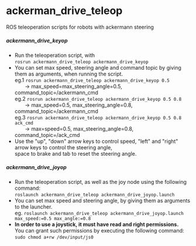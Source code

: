 # ackerman_drive_teleop
ROS teleoperation scripts for robots with ackermann steering

##### ackermann_drive_keyop
+ Run the teleoperation script, with  
`rosrun ackermann_drive_teleop ackermann_drive_keyop`  
+ You can set max speed, steering angle and command topic by giving them as arguments, when running the script.  
eg.1 `rosrun ackermann_drive_teleop ackermann_drive_keyop 0.5`  
&nbsp;&nbsp;&nbsp;&nbsp;&nbsp;&nbsp; -> max_speed=max_steering_angle=0.5, command_topic=/ackermann_cmd  
eg.2 `rosrun ackermann_drive_teleop ackermann_drive_keyop 0.5 0.8`  
&nbsp;&nbsp;&nbsp;&nbsp;&nbsp;&nbsp; ->  max_speed=0.5, max_steering_angle=0.8, command_topic=/ackermann_cmd  
eg.3 `rosrun ackermann_drive_teleop ackermann_drive_keyop 0.5 0.8 ack_cmd`  
&nbsp;&nbsp;&nbsp;&nbsp;&nbsp;&nbsp; ->  max=speed=0.5, max_steering_angle=0.8, command_topic=/ack_cmd  
+ Use the "up", "down" arrow keys to control speed, "left" and "right" arrow keys to control the steering angle,  
  space to brake and tab to reset the steering angle.  

##### ackermann_drive_joyop
+ Run the teleoperation script, as well as the joy node using the following command:  
`roslaunch ackermann_drive_teleop ackermann_drive_joyop.launch`  
+ You can set max speed and steering angle, by giving them as arguments to the launcher.  
eg. `roslaunch ackermann_drive_teleop ackermann_drive_joyop.launch max_speed:=0.5 max_angle:=0.8`  
+ **In order to use a joystick, it must have read and right permissions.**  
You can grant such permissions by executing the following command: `sudo chmod a+rw /dev/input/js0`

